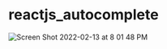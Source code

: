 # reactjs_autocomplete

![Screen Shot 2022-02-13 at 8 01 48 PM](https://user-images.githubusercontent.com/95377031/153798170-062545bd-2eee-427c-80ca-efc1e51b9a11.png)
